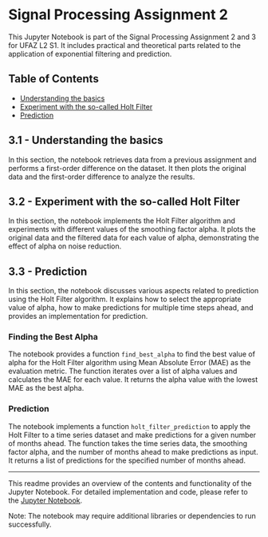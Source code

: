 # Signal Processing Assignment 2

This Jupyter Notebook is part of the Signal Processing Assignment 2 and 3 for UFAZ L2 S1. It includes practical and theoretical parts related to the application of exponential filtering and prediction.

## Table of Contents
- [Understanding the basics](#31---understanding-the-basics)
- [Experiment with the so-called Holt Filter](#32---experiment-with-the-so-called-holt-filter)
- [Prediction](#33---prediction)

## 3.1 - Understanding the basics

In this section, the notebook retrieves data from a previous assignment and performs a first-order difference on the dataset. It then plots the original data and the first-order difference to analyze the results.

## 3.2 - Experiment with the so-called Holt Filter

In this section, the notebook implements the Holt Filter algorithm and experiments with different values of the smoothing factor alpha. It plots the original data and the filtered data for each value of alpha, demonstrating the effect of alpha on noise reduction.

## 3.3 - Prediction

In this section, the notebook discusses various aspects related to prediction using the Holt Filter algorithm. It explains how to select the appropriate value of alpha, how to make predictions for multiple time steps ahead, and provides an implementation for prediction.

### Finding the Best Alpha

The notebook provides a function `find_best_alpha` to find the best value of alpha for the Holt Filter algorithm using Mean Absolute Error (MAE) as the evaluation metric. The function iterates over a list of alpha values and calculates the MAE for each value. It returns the alpha value with the lowest MAE as the best alpha.

### Prediction

The notebook implements a function `holt_filter_prediction` to apply the Holt Filter to a time series dataset and make predictions for a given number of months ahead. The function takes the time series data, the smoothing factor alpha, and the number of months ahead to make predictions as input. It returns a list of predictions for the specified number of months ahead.

---

This readme provides an overview of the contents and functionality of the Jupyter Notebook. For detailed implementation and code, please refer to the [Jupyter Notebook](https://colab.research.google.com/drive/1F4KBunpY7WWOGGjeBmLkKqdotExeZTRS).

Note: The notebook may require additional libraries or dependencies to run successfully.
